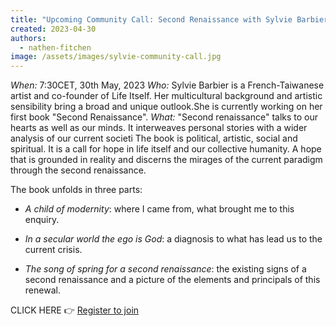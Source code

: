 ```yaml
---
title: "Upcoming Community Call: Second Renaissance with Sylvie Barbier"
created: 2023-04-30
authors: 
  - nathen-fitchen
image: /assets/images/sylvie-community-call.jpg
---
```

*When:* 7:30CET, 30th May, 2023 
*Who:* Sylvie Barbier is a French-Taiwanese artist and co-founder of Life Itself. Her multicultural background and artistic sensibility bring a broad and unique outlook.She is currently working on her first book "Second Renaissance".
*What:* "Second renaissance" talks to our hearts as well as our minds. It interweaves personal stories with a wider analysis of our current societi
The book is political, artistic, social and spiritual. It is a call for hope in life itself and our collective humanity. A hope that is grounded in reality and discerns the mirages of the current paradigm through the second renaissance. 

The book unfolds in three parts:

- *A child of modernity*: where I came from, what brought me to this enquiry.

- *In a secular world the ego is God*: a diagnosis to what has lead us to the current crisis.

- *The song of spring for a second renaissance*: the existing signs of a second renaissance and a picture of the elements and principals of this renewal.

CLICK HERE 👉 [Register to join](https://us02web.zoom.us/meeting/register/tZAlc-2hpz4rHtJuPSse7p2Czywb9woH9yDQ) 